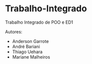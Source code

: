 # Trabalho-Integrado
Trabalho Integrado de POO e ED1

Autores:
* Anderson Garrote
* André Bariani
* Thiago Uehara
* Mariane Malheiros
